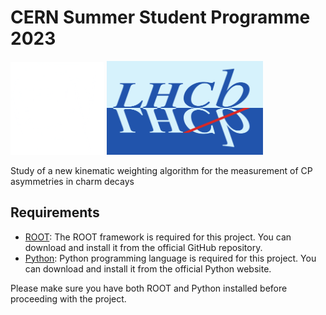# CERN Summer Student Programme 2023

<img src=".images/cern-logo.png" alt="CERN Logo" width="150"> <img src=".images/Lhcb-logo-new.svg.png" alt="LHCb Logo" width="250">


Study of a new kinematic weighting algorithm for the measurement of CP asymmetries in charm decays


## Requirements
- [ROOT](https://github.com/root-project/root): The ROOT framework is required for this project. You can download and install it from the official GitHub repository.
- [Python](https://www.python.org): Python programming language is required for this project. You can download and install it from the official Python website.

Please make sure you have both ROOT and Python installed before proceeding with the project.
